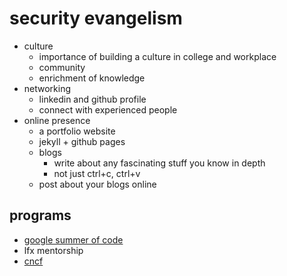 # security evangelism

* culture
  * importance of building a culture in college and workplace
  * community
  * enrichment of knowledge
* networking
  * linkedin and github profile
  * connect with experienced people
* online presence
  * a portfolio website
  * jekyll + github pages
  * blogs
    * write about any fascinating stuff you know in depth
    * not just ctrl+c, ctrl+v
  * post about your blogs online

## programs

* [google summer of code](summerofcode.withgoogle.com)
* lfx mentorship
* [cncf](https://github.com/cncf/mentoring)
